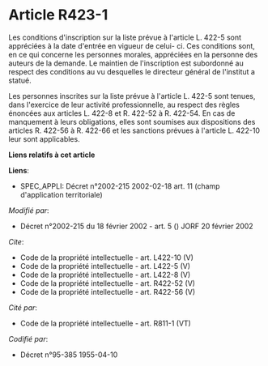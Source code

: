 # Article R423-1

Les conditions d'inscription sur la liste prévue à l'article L. 422-5 sont appréciées à la date d'entrée en vigueur de celui-
ci. Ces conditions sont, en ce qui concerne les personnes morales, appréciées en la personne des auteurs de la demande. Le
maintien de l'inscription est subordonné au respect des conditions au vu desquelles le directeur général de l'institut a
statué. 

Les personnes inscrites sur la liste prévue à l'article L. 422-5 sont tenues, dans l'exercice de leur activité
professionnelle, au respect des règles énoncées aux articles L. 422-8 et R. 422-52 à R. 422-54. En cas de manquement à leurs
obligations, elles sont soumises aux dispositions des articles R. 422-56 à R. 422-66 et les sanctions prévues à l'article L.
422-10 leur sont applicables.

**Liens relatifs à cet article**

**Liens**:

  - SPEC_APPLI: Décret n°2002-215 2002-02-18 art. 11 (champ d'application territoriale)

_Modifié par_:

  - Décret n°2002-215 du 18 février 2002 - art. 5 () JORF 20 février 2002

_Cite_:

  - Code de la propriété intellectuelle - art. L422-10 (V)
  - Code de la propriété intellectuelle - art. L422-5 (V)
  - Code de la propriété intellectuelle - art. L422-8 (V)
  - Code de la propriété intellectuelle - art. R422-52 (V)
  - Code de la propriété intellectuelle - art. R422-56 (V)

_Cité par_:

  - Code de la propriété intellectuelle - art. R811-1 (VT)

_Codifié par_:

  - Décret n°95-385 1955-04-10
